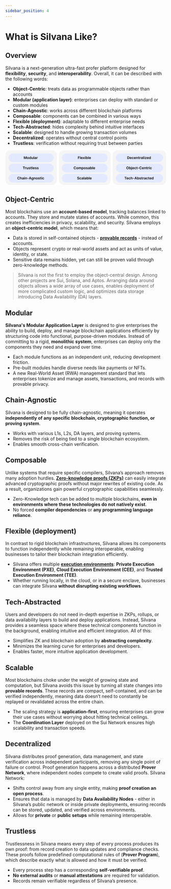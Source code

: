 ```yaml
---
sidebar_position: 4
---
```


# What is Silvana Like?

## Overview

Silvana is a next-generation ultra-fast profer platform designed for **flexibility**, **security**, and **interoperability**. Overall, it can be described with the following words:

* **Object-Centric**: treats data as programmable objects rather than accounts
* **Modular (application layer)**: enterprises can deploy with standard or custom modules
* **Chain-Agnostic**: works across different blockchain platforms
* **Composable**: components can be combined in various ways
* **Flexible (deployment)**: adaptable to different enterprise needs
* **Tech-Abstracted**: hides complexity behind intuitive interfaces
* **Scalable**: designed to handle growing transaction volumes
* **Decentralized**: operates without central control points
* **Trustless**: verification without requiring trust between parties

![What is Silvana Like](./img/what-is-silvana-like.png)

## Object-Centric

Most blockchains use an **account-based model**, tracking balances linked to accounts. They store and mutate states of accounts. While common, this creates inefficiencies in privacy, scalability, and security. Silvana employs an **object-centric model**, which means that:

* Data is stored in self-contained objects - [**provable records**](/Documentation/key-concepts/provable-records) - instead of accounts.
* Objects represent crypto or real-world assets and act as units of value, identity, or state.
* Sensitive data remains hidden, yet can still be proven valid through zero-knowledge methods.

> Silvana is not the first to employ the object-central design. Among other projects are Sui, Solana, and Aptos. Arranging data around objects allows a wide array of use cases, enables deployment of more complicated custom logic, and optimizes data storage introducing Data Availability (DA) layers.

## Modular

**Silvana's Modular Application Layer** is designed to give enterprises the ability to build, deploy, and manage blockchain applications efficiently by structuring code into functional, purpose-driven modules. Instead of committing to a rigid, **monolithic system**, enterprises can deploy only the components they need and expand over time.

* Each module functions as an independent unit, reducing development friction.
* Pre-built modules handle diverse needs like payments or NFTs.
* A new Real-World Asset (RWA) management standard that lets enterprises tokenize and manage assets, transactions, and records with provable privacy.

## Chain-Agnostic

Silvana is designed to be fully chain-agnostic, meaning it operates **independently of any specific blockchain, cryptographic function, or proving system**. 

* Works with various L1s, L2s, DA layers, and proving systems.
* Removes the risk of being tied to a single blockchain ecosystem.
* Enables smooth cross-chain verification.

## Composable

Unlike systems that require specific compilers, Silvana’s approach removes many adoption hurdles. [**Zero-knowledge proofs (ZKPs)**](/Documentation/key-concepts/zk-proofs) can easily integrate advanced cryptographic proofs without major rewrites of existing code. As a result, organizations gain powerful cryptographic capabilities seamlessly.

* Zero-Knowledge tech can be added to multiple blockchains, **even in environments where these technologies do not natively exist**.
* No forced **compiler dependencies** or **any programming language reliance**.

## Flexible (deployment)

In contrast to rigid blockchain infrastructures, Silvana allows its components to function independently while remaining interoperable, enabling businesses to tailor their blockchain integration efficiently. 

* Silvana offers multiple [**execution environments**](/Documentation/Deployment/deployment-environments): **Private Execution Environment (PXE)**, **Cloud Execution Environment (CEE)**, and **Trusted Execution Environment (TEE)**.
* Whether running locally, in the cloud, or in a secure enclave, businesses can integrate Silvana **without disrupting existing workflows**.


## Tech-Abstracted

Users and developers do not need in-depth expertise in ZKPs, rollups, or data availability layers to build and deploy applications. Instead, Silvana provides a seamless space where these technical components function in the background, enabling intuitive and efficient integration. All of this:

* Simplifies ZK and blockchain adoption by **abstracting complexity**.
* Minimizes the learning curve for enterprises and developers.
* Enables faster, more intuitive application development.


## Scalable

Most blockchains choke under the weight of growing state and computation, but Silvana avoids this issue by turning all state changes into **provable records**. These records are compact, self-contained, and can be verified independently, meaning data doesn’t need to constantly be replayed or revalidated across the entire chain.

* The scaling strategy is **application-first**, ensuring enterprises can grow their use cases without worrying about hitting technical ceilings.
* The **Coordination Layer** deployed on the Sui Network ensures high scalability and transaction speeds.

## Decentralized

Silvana distributes proof generation, data management, and state verification across independent participants, removing any single point of failure or control. Proof generation happens across a distributed **Prover Network**, where independent nodes compete to create valid proofs. Silvana Network:

* Shifts control away from any single entity, making **proof creation an open process**.
* Ensures that data is managed by **Data Availability Nodes** - either in Silvana’s public network or inside private deployments, ensuring records can be stored, updated, and verified across environments.
* Allows for **private** or **public setups** while remaining interoperable.

## Trustless

Trustlessness in Silvana means every step of every process produces its own proof: from record creation to data updates and compliance checks. These proofs follow predefined computational rules of (**Prover Program**), which describe exactly what is allowed and how it must be verified.

* Every process step has a corresponding **self-verifiable proof**.
* **No external audits** or **manual attestations** are required for validation.
* Records remain verifiable regardless of Silvana’s presence.

